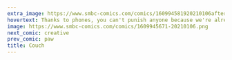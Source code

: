 ```yaml
---
extra_image: https://www.smbc-comics.com/comics/160994581920210106after.png
hovertext: Thanks to phones, you can't punish anyone because we're already in Hell.
image: https://www.smbc-comics.com/comics/1609945671-20210106.png
next_comic: creative
prev_comic: paw
title: Couch
---
```


